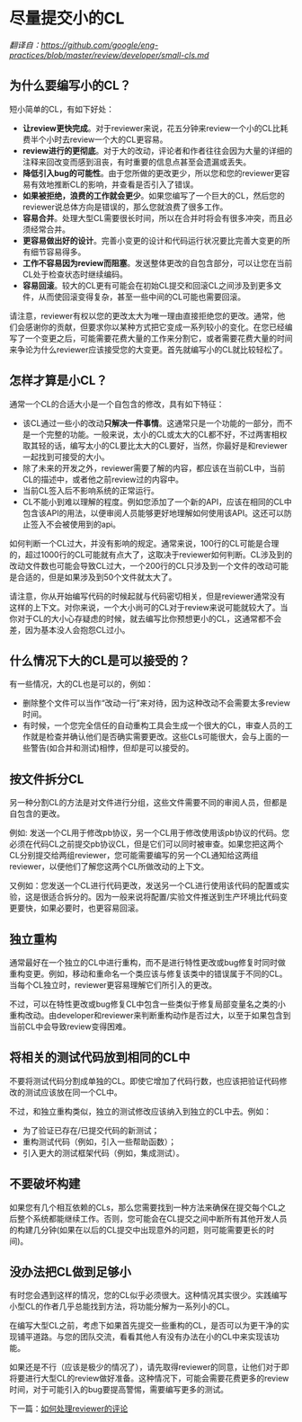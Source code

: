 # 尽量提交小的CL

*翻译自：https://github.com/google/eng-practices/blob/master/review/developer/small-cls.md*

## 为什么要编写小的CL？

短小简单的CL，有如下好处：
+ **让review更快完成**。对于reviewer来说，花五分钟来review一个小的CL比耗费半个小时去review一个大的CL更容易。
+ **review进行的更彻底**。对于大的改动，评论者和作者往往会因为大量的详细的注释来回改变而感到沮丧，有时重要的信息点甚至会遗漏或丢失。
+ **降低引入bug的可能性**。由于您所做的更改更少，所以您和您的reviewer更容易有效地推断CL的影响，并查看是否引入了错误。
+ **如果被拒绝，浪费的工作就会更少**。如果您编写了一个巨大的CL，然后您的reviewer说总体方向是错误的，那么您就浪费了很多工作。
+ **容易合并**。处理大型CL需要很长时间，所以在合并时将会有很多冲突，而且必须经常合并。
+ **更容易做出好的设计**。完善小变更的设计和代码运行状况要比完善大变更的所有细节容易得多。
+ **工作不容易因为review而阻塞**。发送整体更改的自包含部分，可以让您在当前CL处于检查状态时继续编码。
+ **容易回滚**。较大的CL更有可能会在初始CL提交和回滚CL之间涉及到更多文件，从而使回滚变得复杂，甚至一些中间的CL可能也需要回滚。

请注意，reviewer有权以您的更改太大为唯一理由直接拒绝您的更改。通常，他们会感谢你的贡献，但要求你以某种方式把它变成一系列较小的变化。在您已经编写了一个变更之后，可能需要花费大量的工作来分割它，或者需要花费大量的时间来争论为什么reviewer应该接受您的大变更。首先就编写小的CL就比较轻松了。

## 怎样才算是小CL？

通常一个CL的合适大小是一个自包含的修改，具有如下特征：
+ 该CL通过一些小的改动**只解决一件事情**。这通常只是一个功能的一部分，而不是一个完整的功能。一般来说，太小的CL或太大的CL都不好，不过两害相权取其轻的话，编写太小的CL要比太大的CL要好，当然，你最好是和reviewer一起找到可接受的大小。
+ 除了未来的开发之外，reviewer需要了解的内容，都应该在当前CL中，当前CL的描述中，或者他之前review过的内容中。
+ 当前CL签入后不影响系统的正常运行。
+ CL不能小到难以理解的程度。例如您添加了一个新的API，应该在相同的CL中包含该API的用法，以便审阅人员能够更好地理解如何使用该API。这还可以防止签入不会被使用到的api。

如何判断一个CL过大，并没有影响的规定。通常来说，100行的CL可能是合理的，超过1000行的CL可能就有点大了，这取决于reviewer如何判断。CL涉及到的改动文件数也可能会导致CL过大，一个200行的CL只涉及到一个文件的改动可能是合适的，但是如果涉及到50个文件就太大了。

请注意，你从开始编写代码的时候起就与代码密切相关，但是reviewer通常没有这样的上下文。对你来说，一个大小尚可的CL对于review来说可能就较大了。当你对于CL的大小心存疑虑的时候，就去编写比你预想更小的CL，这通常都不会差，因为基本没人会抱怨CL过小。

## 什么情况下大的CL是可以接受的？

有一些情况，大的CL也是可以的，例如：
+ 删除整个文件可以当作“改动一行”来对待，因为这种改动不会需要太多review时间。
+ 有时候，一个您完全信任的自动重构工具会生成一个很大的CL，审查人员的工作就是检查并确认他们是否确实需要更改。这些CLs可能很大，会与上面的一些警告(如合并和测试)相悖，但却是可以接受的。

## 按文件拆分CL

另一种分割CL的方法是对文件进行分组，这些文件需要不同的审阅人员，但都是自包含的更改。

例如: 发送一个CL用于修改pb协议，另一个CL用于修改使用该pb协议的代码。您必须在代码CL之前提交pb协议CL，但是它们可以同时被审查。如果您把这两个CL分别提交给两组reviewer，您可能需要编写的另一个CL通知给这两组reviewer，以便他们了解您这两个CL所做改动的上下文。

又例如：您发送一个CL进行代码更改，发送另一个CL进行使用该代码的配置或实验，这是很适合拆分的。因为一般来说将配置/实验文件推送到生产环境比代码变更要快，如果必要时，也更容易回滚。

## 独立重构

通常最好在一个独立的CL中进行重构，而不是进行特性更改或bug修复时同时做重构变更。例如，移动和重命名一个类应该与修复该类中的错误属于不同的CL。当每个CL独立时，reviewer更容易理解它们所引入的更改。

不过，可以在特性更改或bug修复CL中包含一些类似于修复局部变量名之类的小重构改动。由developer和reviewer来判断重构动作是否过大，以至于如果包含到当前CL中会导致review变得困难。

## 将相关的测试代码放到相同的CL中

不要将测试代码分割成单独的CL。即使它增加了代码行数，也应该把验证代码修改的测试应该放在同一个CL中。

不过，和独立重构类似，独立的测试修改应该纳入到独立的CL中去。例如：
+ 为了验证已存在/已提交代码的新测试；
+ 重构测试代码（例如，引入一些帮助函数）；
+ 引入更大的测试框架代码（例如，集成测试）。

## 不要破坏构建

如果您有几个相互依赖的CLs，那么您需要找到一种方法来确保在提交每个CL之后整个系统都能继续工作。否则，您可能会在CL提交之间中断所有其他开发人员的构建几分钟(如果在以后的CL提交中出现意外的问题，则可能需要更长的时间)。

## 没办法把CL做到足够小

有时您会遇到这样的情况，您的CL似乎必须很大。这种情况其实很少。实践编写小型CL的作者几乎总能找到方法，将功能分解为一系列小的CL。

在编写大型CL之前，考虑下如果首先提交一些重构的CL，是否可以为更干净的实现铺平道路。与您的团队交流，看看其他人有没有办法在小的CL中来实现该功能。

如果还是不行（应该是极少的情况了），请先取得reviewer的同意，让他们对于即将要进行大型CL的review做好准备。这种情况下，可能会需要花费更多的review时间，对于可能引入的bug要提高警惕，需要编写更多的测试。

下一篇：[如何处理reviewer的评论](handling-comments.md)
